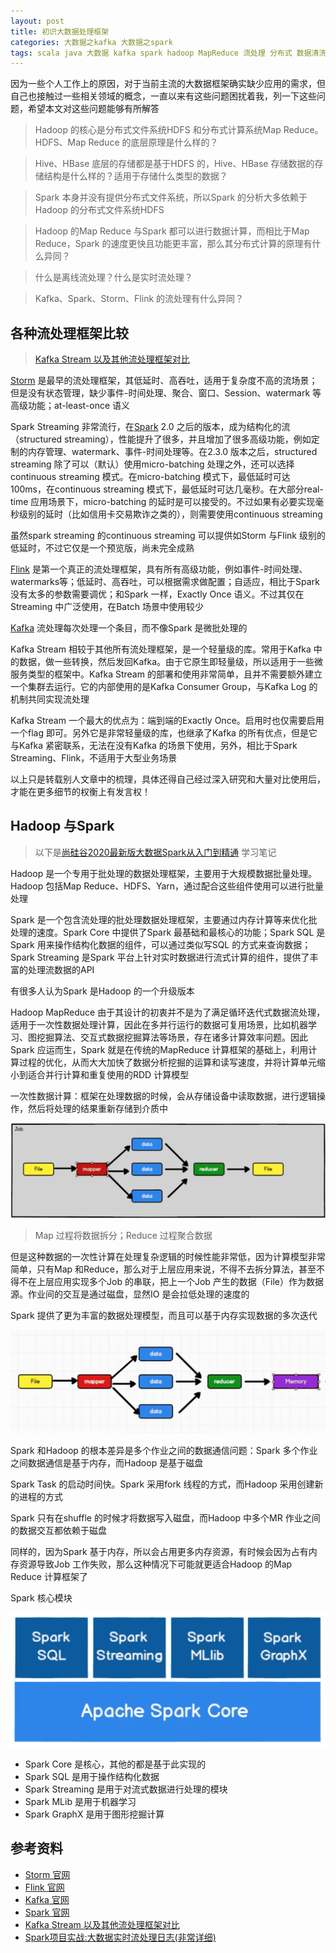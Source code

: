 ```yaml
---
layout: post
title: 初识大数据处理框架
categories: 大数据之kafka 大数据之spark
tags: scala java 大数据 kafka spark hadoop MapReduce 流处理 分布式 数据清洗 数据处理 HBase Hive Storm Flink
---
```


因为一些个人工作上的原因，对于当前主流的大数据框架确实缺少应用的需求，但自己也接触过一些相关领域的概念，一直以来有这些问题困扰着我，列一下这些问题，希望本文对这些问题能够有所解答

>Hadoop 的核心是分布式文件系统HDFS 和分布式计算系统Map Reduce。HDFS、Map Reduce 的底层原理是什么样的？

>Hive、HBase 底层的存储都是基于HDFS 的，Hive、HBase 存储数据的存储结构是什么样的？适用于存储什么类型的数据？

>Spark 本身并没有提供分布式文件系统，所以Spark 的分析大多依赖于Hadoop 的分布式文件系统HDFS

>Hadoop 的Map Reduce 与Spark 都可以进行数据计算，而相比于Map Reduce，Spark 的速度更快且功能更丰富，那么其分布式计算的原理有什么异同？

>什么是离线流处理？什么是实时流处理？

>Kafka、Spark、Storm、Flink 的流处理有什么异同？

## 各种流处理框架比较

>[Kafka Stream 以及其他流处理框架对比](https://www.cnblogs.com/zackstang/p/11522194.html)

[Storm](http://storm.apache.org/) 是最早的流处理框架，其低延时、高吞吐，适用于复杂度不高的流场景；但是没有状态管理，缺少事件-时间处理、聚合、窗口、Session、watermark 等高级功能；at-least-once 语义

Spark Streaming 非常流行，在[Spark](http://spark.apache.org/) 2.0 之后的版本，成为结构化的流（structured streaming），性能提升了很多，并且增加了很多高级功能，例如定制的内存管理、watermark、事件-时间处理等。在2.3.0 版本之后，structured streaming 除了可以（默认）使用micro-batching 处理之外，还可以选择continuous streaming 模式。在micro-batching 模式下，最低延时可达100ms，在continuous streaming 模式下，最低延时可达几毫秒。在大部分real-time 应用场景下，micro-batching 的延时是可以接受的。不过如果有必要实现毫秒级别的延时（比如信用卡交易欺诈之类的），则需要使用continuous streaming

虽然spark streaming 的continuous streaming 可以提供如Storm 与Flink 级别的低延时，不过它仅是一个预览版，尚未完全成熟

[Flink](https://flink.apache.org/) 是第一个真正的流处理框架，具有所有高级功能，例如事件-时间处理、watermarks等；低延时、高吞吐，可以根据需求做配置；自适应，相比于Spark 没有太多的参数需要调优；和Spark 一样，Exactly Once 语义。不过其仅在Streaming 中广泛使用，在Batch 场景中使用较少

[Kafka](http://kafka.apache.org/) 流处理每次处理一个条目，而不像Spark 是微批处理的

Kafka Stream 相较于其他所有流处理框架，是一个轻量级的库。常用于Kafka 中的数据，做一些转换，然后发回Kafka。由于它原生即轻量级，所以适用于一些微服务类型的框架中。Kafka Stream 的部署和使用非常简单，且并不需要额外建立一个集群去运行。它的内部使用的是Kafka Consumer Group，与Kafka Log 的机制共同实现流处理

Kafka Stream 一个最大的优点为：端到端的Exactly Once。启用时也仅需要启用一个flag 即可。另外它是非常轻量级的库，也继承了Kafka 的所有优点，但是它与Kafka 紧密联系，无法在没有Kafka 的场景下使用，另外，相比于Spark Streaming、Flink，不适用于大型业务场景

以上只是转载别人文章中的梳理，具体还得自己经过深入研究和大量对比使用后，才能在更多细节的权衡上有发言权！

## Hadoop 与Spark

>以下是[尚硅谷2020最新版大数据Spark从入门到精通](https://www.bilibili.com/video/BV11A411L7CK) 学习笔记

Hadoop 是一个专用于批处理的数据处理框架，主要用于大规模数据批量处理。Hadoop 包括Map Reduce、HDFS、Yarn，通过配合这些组件使用可以进行批量处理

Spark 是一个包含流处理的批处理数据处理框架，主要通过内存计算等来优化批处理的速度。Spark Core 中提供了Spark 最基础和最核心的功能；Spark SQL 是Spark 用来操作结构化数据的组件，可以通过类似写SQL 的方式来查询数据；Spark Streaming 是Spark 平台上针对实时数据进行流式计算的组件，提供了丰富的处理流数据的API

有很多人认为Spark 是Hadoop 的一个升级版本

Hadoop MapReduce 由于其设计的初衷并不是为了满足循环迭代式数据流处理，适用于一次性数据处理计算，因此在多并行运行的数据可复用场景，比如机器学习、图挖掘算法、交互式数据挖掘算法等场景，存在诸多计算效率问题。因此Spark 应运而生，Spark 就是在传统的MapReduce 计算框架的基础上，利用计算过程的优化，从而大大加快了数据分析挖掘的运算和读写速度，并将计算单元缩小到适合并行计算和重复使用的RDD 计算模型

一次性数据计算：框架在处理数据的时候，会从存储设备中读取数据，进行逻辑操作，然后将处理的结果重新存储到介质中

![](../media/image/2020-11-20/01.png)

>Map 过程将数据拆分；Reduce 过程聚合数据

但是这种数据的一次性计算在处理复杂逻辑的时候性能非常低，因为计算模型非常简单，只有Map 和Reduce，那么对于上层应用来说，不得不去拆分算法，甚至不得不在上层应用实现多个Job 的串联，把上一个Job 产生的数据（File）作为数据源。作业间的交互是通过磁盘，显然IO 是会拉低处理的速度的

Spark 提供了更为丰富的数据处理模型，而且可以基于内存实现数据的多次迭代

![](../media/image/2020-11-20/02.png)

Spark 和Hadoop 的根本差异是多个作业之间的数据通信问题：Spark 多个作业之间数据通信是基于内存，而Hadoop 是基于磁盘

Spark Task 的启动时间快。Spark 采用fork 线程的方式，而Hadoop 采用创建新的进程的方式

Spark 只有在shuffle 的时候才将数据写入磁盘，而Hadoop 中多个MR 作业之间的数据交互都依赖于磁盘

同样的，因为Spark 基于内存，所以会占用更多内存资源，有时候会因为占有内存资源导致Job 工作失败，那么这种情况下可能就更适合Hadoop 的Map Reduce 计算框架了

Spark 核心模块

![](../media/image/2020-11-20/03.png)

* Spark Core 是核心，其他的都是基于此实现的
* Spark SQL 是用于操作结构化数据
* Spark Streaming 是用于对流式数据进行处理的模块
* Spark MLib 是用于机器学习
* Spark GraphX 是用于图形挖掘计算

## 参考资料

* [Storm 官网](http://storm.apache.org/)
* [Flink 官网](https://flink.apache.org/)
* [Kafka 官网](http://kafka.apache.org/)
* [Spark 官网](http://spark.apache.org/)
* [Kafka Stream 以及其他流处理框架对比](https://www.cnblogs.com/zackstang/p/11522194.html)
* [Spark项目实战:大数据实时流处理日志(非常详细)](https://blog.csdn.net/qq_41955099/article/details/88959996)